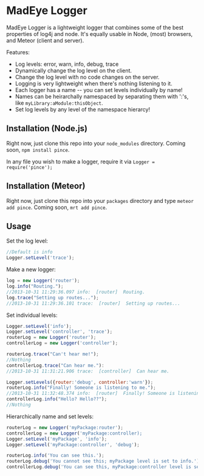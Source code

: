 MadEye Logger
=============

MadEye Logger is a lightweight logger that combines some of the best
properties of log4j and node.  It's equally usable in Node, (most)
browsers, and Meteor (client and server).

Features:

* Log levels: error, warn, info, debug, trace
* Dynamically change the log level on the client.
* Change the log level with no code changes on the server.
* Logging is very lightweight when there's nothing listening to it.
* Each logger has a name -- you can set levels individually by name!
* Names can be heirarchally namespaced by separating them with ':'s, like
  `myLibrary:aModule:thisObject`.
* Set log levels by any level of the namespace hierarcy!


Installation (Node.js)
----------------------

Right now, just clone this repo into your `node_modules` directory.
Coming soon, `npm install pince`.

In any file you wish to make a logger, require it via
`Logger = require('pince');`

Installation (Meteor)
---------------------
Right now, just clone this repo into your `packages` directory and
type `meteor add pince`.
Coming soon, `mrt add pince`.

Usage
----------

Set the log level:
```javascript
//Default is info
Logger.setLevel('trace');
```

Make a new logger:
```javascript
log = new Logger('router');
log.info("Routing.");
//2013-10-31 11:29:36.097 info:  [router]  Routing.
log.trace("Setting up routes...");
//2013-10-31 11:29:36.101 trace:  [router]  Setting up routes...
```

Set individual levels:
```javascript
Logger.setLevel('info');
Logger.setLevel('controller', 'trace');
routerLog = new Logger('router');
controllerLog = new Logger('controller');

routerLog.trace("Can't hear me!");
//Nothing
controllerLog.trace("Can hear me."):
//2013-10-31 11:31:21.906 trace:  [controller]  Can hear me.

Logger.setLevels({router:'debug', controller:'warn'});
routerLog.info("Finally! Someone is listening to me.");
//2013-10-31 11:32:48.374 info:  [router]  Finally! Someone is listening to me.
controllerLog.info("Hello? Hello??");
//Nothing
```

Hierarchically name and set levels:
```javascript
routerLog = new Logger('myPackage:router');
controllerLog = new Logger('myPackage:controller);
Logger.setLevel('myPackage', 'info');
Logger.setLevel('myPackage:controller', 'debug');

routerLog.info('You can see this.');
routerLog.debug('You cannot see this; myPackage level is set to info.');
controllerLog.debug('You can see this, myPackage:controller level is set to debug.');
```
 
